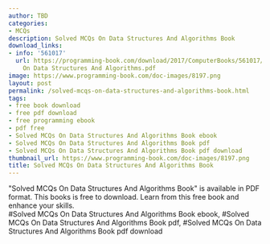 ```yaml
---
author: TBD
categories:
- MCQs
description: Solved MCQs On Data Structures And Algorithms Book
download_links:
- info: '561017'
  url: https://programming-book.com/download/2017/ComputerBooks/561017/Solved MCQs
    On Data Structures And Algorithms.pdf
image: https://www.programming-book.com/doc-images/8197.png
layout: post
permalink: /solved-mcqs-on-data-structures-and-algorithms-book.html
tags:
- free book download
- free pdf download
- free programming ebook
- pdf free
- Solved MCQs On Data Structures And Algorithms Book ebook
- Solved MCQs On Data Structures And Algorithms Book pdf
- Solved MCQs On Data Structures And Algorithms Book pdf download
thumbnail_url: https://www.programming-book.com/doc-images/8197.png
title: Solved MCQs On Data Structures And Algorithms Book
---
```


 
<div class="item-desc text-justify">
  "Solved MCQs On Data Structures And Algorithms Book" is available in PDF format. This books is free to download. Learn from this free book and enhance your skills.
  <br>
  #Solved MCQs On Data Structures And Algorithms Book ebook, #Solved MCQs On Data Structures And Algorithms Book pdf, #Solved MCQs On Data Structures And Algorithms Book pdf download
</div>